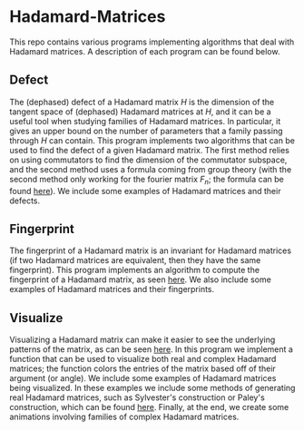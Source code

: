 # Hadamard-Matrices

This repo contains various programs implementing algorithms that deal with Hadamard matrices. A description of each program can be found below.

## Defect

The (dephased) defect of a Hadamard matrix $H$ is the dimension of the tangent space of (dephased) Hadamard matrices at $H$, and it can be a useful tool when studying families of Hadamard matrices. In particular, it gives an upper bound on the number of parameters that a family passing through $H$ can contain. This program implements two algorithms that can be used to find the defect of a given Hadamard matrix. The first method relies on using commutators to find the dimension of the commutator subspace, and the second method uses a formula coming from group theory (with the second method only working for the fourier matrix $F_n$; the formula can be found [here](https://web.math.utk.edu/~rnicoara/defect.pdf)). We include some examples of Hadamard matrices and their defects.

## Fingerprint

The fingerprint of a Hadamard matrix is an invariant for Hadamard matrices (if two Hadamard matrices are equivalent, then they have the same fingerprint). This program implements an algorithm to compute the fingerprint of a Hadamard matrix, as seen [here](https://arxiv.org/abs/1001.3062). We also include some examples of Hadamard matrices and their fingerprints.

## Visualize

Visualizing a Hadamard matrix can make it easier to see the underlying patterns of the matrix, as can be seen [here](https://www.flickr.com/photos/nasa-jpl/16680460890/in/photostream/). In this program we implement a function that can be used to visualize both real and complex Hadamard matrices; the function colors the entries of the matrix based off of their argument (or angle). We include some examples of Hadamard matrices being visualized. In these examples we include some methods of generating real Hadamard matrices, such as Sylvester's construction or Paley's construction, which can be found [here](https://trace.tennessee.edu/utk_chanhonoproj/2266/). Finally, at the end, we create some animations involving families of complex Hadamard matrices.